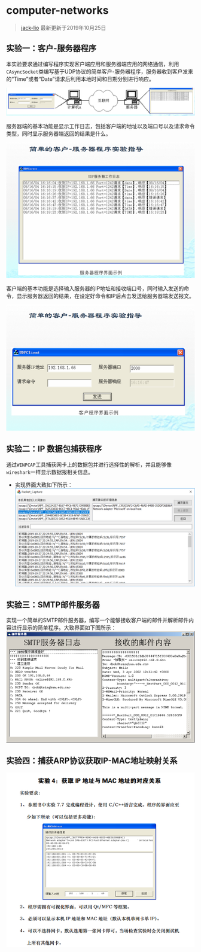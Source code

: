 # computer-networks
> [jack-lio](https://github.com/Jack-Lio) 最新更新于2019年10月25日

## 实验一：客户-服务器程序
本实验要求通过编写程序实现客户端应用和服务器端应用的网络通信，利用`CAsyncSocket`类编写基于UDP协议的简单客户-服务器程序，服务器收到客户发来的“Time”或者“Date”请求后利用本地时间和日期分别进行响应。

![实验总体要求](./proj1_client-server_program/figures/总体要求.png)

服务器端的基本功能是显示工作日志，包括客户端的地址以及端口号以及请求命令类型，同时显示服务器端返回的结果是什么。

![服务器端基本要求](./proj1_client-server_program/figures/服务器端基本要求.png)

客户端的基本功能是选择输入服务器的IP地址和接收端口号，同时输入发送的命令，显示服务器返回的结果，在设定好命令和IP后点击发送给服务器端发送报文。

![客户端基本要求](./proj1_client-server_program/figures/客户端基本要求.png)

## 实验二：IP 数据包捕获程序
通过`WINPCAP`工具捕获网卡上的数据包并进行选择性的解析，并且能够像`wireshark`一样显示数据报相关信息。
- 实现界面大致如下所示：
![界面](./proj2_packet_capture/figures/screen_v1.0.png)

## 实验三：SMTP邮件服务器
实现一个简单的SMTP邮件服务器，编写一个能够接收客户端的邮件并解析邮件内容进行显示的简单程序。大致界面如下图所示：
![界面](./proj3_mail_server/figures/接收显示界面.png)
## 实验四：捕获ARP协议获取IP-MAC地址映射关系
![实验要求](./proj4_ip_mac/figures/requires.png)